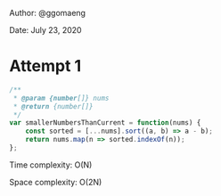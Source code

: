 Author: @ggomaeng

Date: July 23, 2020

# Attempt 1

```js
/**
 * @param {number[]} nums
 * @return {number[]}
 */
var smallerNumbersThanCurrent = function(nums) {
    const sorted = [...nums].sort((a, b) => a - b);
    return nums.map(n => sorted.indexOf(n));
};
```

Time complexity: O(N)

Space complexity: O(2N)
